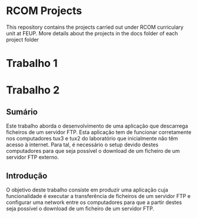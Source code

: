# RCOM Projects
This repository contains the projects carried out under RCOM curriculary unit at FEUP.
More details about the projects in the docs folder of each project folder

# Trabalho 1

# Trabalho 2

## Sumário
Este trabalho aborda o desenvolvimento de uma aplicação que descarrega ficheiros de um servidor FTP. Esta aplicação tem de funcionar corretamente nos computadores tux3 e tux2 do laboratório que inicialmente não têm acesso à internet. Para tal, é necessário o setup devido destes computadores para que seja possível o download de um ficheiro de um servidor FTP externo.

## Introdução
O objetivo deste trabalho consiste em produzir uma aplicação cuja funcionalidade é executar a transferência de ficheiros de um servidor FTP e configurar uma network entre os computadores para que a partir destes seja possível o download de um ficheiro de um servidor FTP.  
